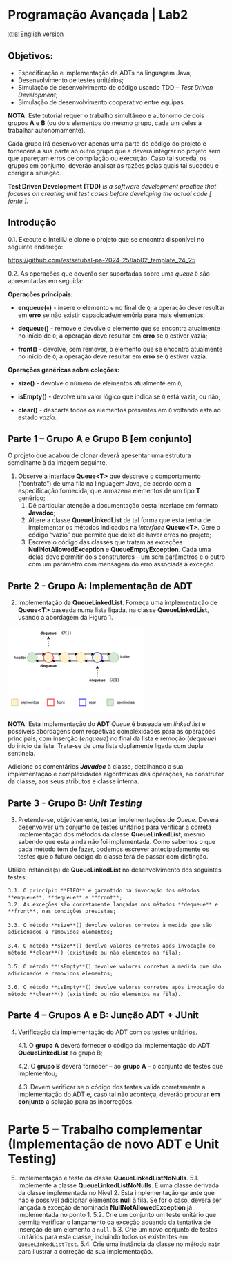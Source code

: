 # Programação Avançada | Lab2

:gb: [English version](README_EN.md)

## Objetivos:

-   Especificação e implementação de ADTs na linguagem Java;
-   Desenvolvimento de testes unitários;
-   Simulação de desenvolvimento de código usando TDD – *Test Driven Development*;
-   Simulação de desenvolvimento cooperativo entre equipas.


**NOTA**: Este tutorial requer o trabalho simultâneo e autónomo de dois grupos **A** e **B** (ou dois elementos do mesmo grupo, cada um deles a trabalhar autonomamente).


Cada grupo irá desenvolver apenas uma parte do código do projeto e fornecerá a sua parte ao outro grupo que a deverá integrar no projeto sem que apareçam erros de compilação ou execução. Caso tal suceda, os grupos em conjunto, deverão analisar as razões pelas quais tal sucedeu e corrigir a situação.

**Test Driven Development (TDD)** *is a software development practice that focuses on creating unit test cases before developing the actual code
[* [*fonte*](https://www.browserstack.com/guide/what-is-test-driven-development#:~:text=In%20layman's%20terms%2C%20Test%20Driven,unit%20test%20creation%2C%20and%20refactoring.) *].*

## Introdução

0.1. Execute o IntelliJ e clone o projeto que se encontra disponível no seguinte endereço:

<https://github.com/estsetubal-pa-2024-25/lab02_template_24_25>

0.2. As operações que deverão ser suportadas sobre uma *queue* `Q` são apresentadas em seguida:

**Operações principais:**
-   **enqueue(**`e`**)** - insere o elemento `e` no final de `Q`; a operação deve resultar em **erro** se não existir capacidade/memória para mais elementos;
  
-   **dequeue()** - remove e devolve o elemento que se encontra atualmente no início de `Q`; a operação deve resultar em **erro** se `Q` estiver vazia;
  
-   **front()** - devolve, sem remover, o elemento que se encontra atualmente no início de `Q`; a operação deve resultar em **erro** se `Q` estiver vazia.

**Operações genéricas sobre coleções:**
-   **size()** - devolve o número de elementos atualmente em `Q`;

-   **isEmpty()** - devolve um valor lógico que indica se `Q` está vazia, ou não;

-   **clear()** - descarta todos os elementos presentes em `Q` voltando esta ao estado *vazia*.

## Parte 1 – Grupo A e Grupo B [em conjunto]

O projeto que acabou de clonar deverá apesentar uma estrutura semelhante à da imagem seguinte.

[](images/pic01.png)

1.  Observe a interface **Queue\<T\>** que descreve o comportamento (“contrato”) de uma fila na linguagem Java, de acordo com a especificação fornecida, que armazena elementos de um tipo **T** genérico;
    1.  Dê particular atenção à documentação desta interface em formato **Javadoc**;
    2.  Altere a classe **QueueLinkedList** de tal forma que esta tenha de implementar os métodos indicados na *interface* **Queue\<T\>**. Gere o código “vazio” que permite que deixe de haver erros no projeto;
    3.  Escreva o código das classes que tratam as exceções **NullNotAllowedException** e **QueueEmptyException**. Cada uma delas deve permitir dois construtores – um sem parâmetros e o outro com um parâmetro com mensagem do erro associada à exceção.

## Parte 2 - Grupo A: Implementação de ADT
2. Implementação da **QueueLinkedList**.
    Forneça uma implementação de **Queue\<T\>** baseada numa lista ligada, na classe **QueueLinkedList**, usando a abordagem da Figura 1.

![](images/pic02.png)

**NOTA**: Esta implementação do **ADT** *Queue* é baseada em *linked list* e possíveis abordagens com respetivas complexidades para as operações principais, com inserção (*enqueue*) no final da lista e remoção (*dequeue*) do início da lista. Trata-se de uma lista duplamente ligada com dupla sentinela.

Adicione os comentários **_Javadoc_** à classe, detalhando a sua implementação e complexidades algorítmicas das operações, ao construtor da classe, aos seus atributos e classe interna.

## Parte 3 - Grupo B: *Unit Testing*
3. Pretende-se, objetivamente, testar implementações de *Queue*. Deverá desenvolver um conjunto de testes unitários para verificar a correta implementação dos métodos da classe **QueueLinkedList**, mesmo sabendo que esta ainda não foi implementada. Como sabemos o que cada método tem de fazer, podemos escrever antecipadamente os testes que o futuro código da classe terá de passar com distinção.

Utilize instância(s) de **QueueLinkedList<Integer>** no desenvolvimento dos seguintes testes:

    3.1. O princípio **FIFO** é garantido na invocação dos métodos **enqueue**, **dequeue** e **front**;
    3.2. As exceções são corretamente lançadas nos métodos **dequeue** e **front**, nas condições previstas;

    3.3. O método **size**() devolve valores corretos à medida que são adicionados e removidos elementos;

    3.4. O método **size**() devolve valores corretos após invocação do método **clear**() (existindo ou não elementos na fila);

    3.5. O método **isEmpty**() devolve valores corretos à medida que são adicionados e removidos elementos;

    3.6. O método **isEmpty**() devolve valores corretos após invocação do método **clear**() (existindo ou não elementos na fila).

## Parte 4 – Grupos A e B: Junção ADT + JUnit

4. Verificação da implementação do ADT com os testes unitários.

    4.1. O **grupo A** deverá fornecer o código da implementação do ADT **QueueLinkedList** ao grupo B;

    4.2. O **grupo B** deverá fornecer – ao **grupo A** – o conjunto de testes que implementou;

    4.3. Devem verificar se o código dos testes valida corretamente a implementação do ADT e, caso tal não aconteça, deverão procurar **em conjunto** a solução para as incorreções.

# Parte 5 – Trabalho complementar (Implementação de novo ADT e Unit Testing)

5. Implementação e teste da classe **QueueLinkedListNoNulls**.
    5.1. Implemente a classe **QueueLinkedListNoNulls**. É uma classe derivada da classe implementada no Nível 2. Esta implementação garante que não é possível adicionar elementos **null** à fila. Se for o caso, deverá ser lançada a exceção denominada **NullNotAllowedException** já implementada no ponto 1.
    5.2. Crie um conjunto um teste unitário que permita verificar o lançamento da exceção aquando da tentativa de inserção de um elemento a `null`.
    5.3. Crie um novo conjunto de testes unitários para esta classe, incluindo todos os existentes em `QueueLinkedListTest`.
    5.4. Crie uma instância da classe no método `main` para ilustrar a correção da sua implementação.
